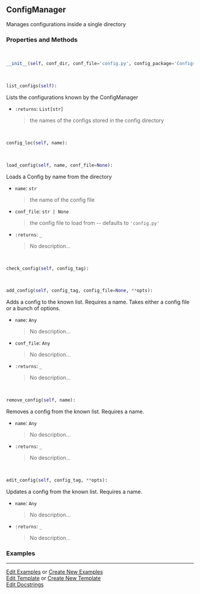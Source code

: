 ## <a id="RynLib.RynUtils.ConfigManager.ConfigManager">ConfigManager</a>
Manages configurations inside a single directory

### Properties and Methods
<a id="RynLib.RynUtils.ConfigManager.ConfigManager.__init__" class="docs-object-method">&nbsp;</a>
```python
__init__(self, conf_dir, conf_file='config.py', config_package='Configs'): 
```

<a id="RynLib.RynUtils.ConfigManager.ConfigManager.list_configs" class="docs-object-method">&nbsp;</a>
```python
list_configs(self): 
```
Lists the configurations known by the ConfigManager
- `:returns`: `List[str]`
    >the names of the configs stored in the config directory

<a id="RynLib.RynUtils.ConfigManager.ConfigManager.config_loc" class="docs-object-method">&nbsp;</a>
```python
config_loc(self, name): 
```

<a id="RynLib.RynUtils.ConfigManager.ConfigManager.load_config" class="docs-object-method">&nbsp;</a>
```python
load_config(self, name, conf_file=None): 
```
Loads a Config by name from the directory
- `name`: `str`
    >the name of the config file
- `conf_file`: `str | None`
    >the config file to load from -- defaults to `'config.py'`
- `:returns`: `_`
    >No description...

<a id="RynLib.RynUtils.ConfigManager.ConfigManager.check_config" class="docs-object-method">&nbsp;</a>
```python
check_config(self, config_tag): 
```

<a id="RynLib.RynUtils.ConfigManager.ConfigManager.add_config" class="docs-object-method">&nbsp;</a>
```python
add_config(self, config_tag, config_file=None, **opts): 
```
Adds a config to the known list. Requires a name. Takes either a config file or a bunch of options.
- `name`: `Any`
    >No description...
- `conf_file`: `Any`
    >No description...
- `:returns`: `_`
    >No description...

<a id="RynLib.RynUtils.ConfigManager.ConfigManager.remove_config" class="docs-object-method">&nbsp;</a>
```python
remove_config(self, name): 
```
Removes a config from the known list. Requires a name.
- `name`: `Any`
    >No description...
- `:returns`: `_`
    >No description...

<a id="RynLib.RynUtils.ConfigManager.ConfigManager.edit_config" class="docs-object-method">&nbsp;</a>
```python
edit_config(self, config_tag, **opts): 
```
Updates a config from the known list. Requires a name.
- `name`: `Any`
    >No description...
- `:returns`: `_`
    >No description...

### Examples


___

[Edit Examples](https://github.com/McCoyGroup/References/edit/gh-pages/Documentation/examples/RynLib/RynUtils/ConfigManager/ConfigManager.md) or 
[Create New Examples](https://github.com/McCoyGroup/References/new/gh-pages/?filename=Documentation/examples/RynLib/RynUtils/ConfigManager/ConfigManager.md) <br/>
[Edit Template](https://github.com/McCoyGroup/References/edit/gh-pages/Documentation/templates/RynLib/RynUtils/ConfigManager/ConfigManager.md) or 
[Create New Template](https://github.com/McCoyGroup/References/new/gh-pages/?filename=Documentation/templates/RynLib/RynUtils/ConfigManager/ConfigManager.md) <br/>
[Edit Docstrings](https://github.com/McCoyGroup/RynLib/edit/master/RynUtils/ConfigManager.py?message=Update%20Docs)